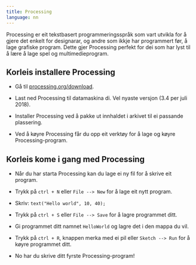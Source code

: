 ```yaml
---
title: Processing
language: nn
---
```


Processing er eit tekstbasert programmeringsspråk som vart utvikla for å gjere
det enkelt for designarar, og andre som ikkje har programmert før, å lage
grafiske program. Dette gjer Processing perfekt for dei som har lyst til å lære
å lage spel og multimedieprogram.

## Korleis installere Processing

- Gå til [processing.org/download](https://processing.org/download).

- Last ned Processing til datamaskina di. Vel nyaste versjon (3.4 per juli
  2018).

- Installer Processing ved å pakke ut innhaldet i arkivet til ei passande
  plassering.

- Ved å køyre Processing får du opp eit verktøy for å lage og køyre
  Processing-program.

## Korleis kome i gang med Processing

- Når du har starta Processing kan du lage ei ny fil for å skrive eit program.

- Trykk på `ctrl + N` eller `File --> New` for å lage eit nytt program.

- Skriv: `text("Hello world", 10, 40);`

- Trykk på `ctrl + S` eller `File --> Save` for å lagre programmet ditt.

- Gi programmet ditt namnet `HelloWorld` og lagre det i den mappa du vil.

- Trykk på `ctrl + R`, knappen merka med ei pil eller `Sketch --> Run` for å
  køyre programmet ditt.

- No har du skrive ditt fyrste Processing-program!
